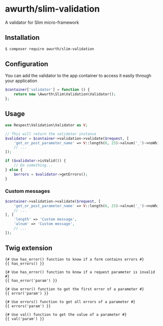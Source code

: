 # awurth/slim-validation
A validator for Slim micro-framework

## Installation
```bash
$ composer require awurth/slim-validation
```

## Configuration
You can add the validator to the app container to access it easily through your application
```php
$container['validator'] = function () {
    return new \Awurth\Slim\Validation\Validator();
};
```

## Usage
```php
use Respect\Validation\Validator as V;

// This will return the validator instance
$validator = $container->validation->validate($request, [
    'get_or_post_parameter_name' => V::length(6, 25)->alnum('_')->noWhitespace(),
    // ...
]);

if ($validator->isValid()) {
    // Do something...
} else {
    $errors = $validator->getErrors();
}
```

### Custom messages
```php
$container->validation->validate($request, [
    'get_or_post_parameter_name' => V::length(6, 25)->alnum('_')->noWhitespace(),
    // ...
], [
    'length' => 'Custom message',
    'alnum' => 'Custom message',
    // ...
]);
```

## Twig extension
```twig
{# Use has_error() function to know if a form contains errors #}
{{ has_errors() }}

{# Use has_error() function to know if a request parameter is invalid #}
{{ has_error('param') }}

{# Use error() function to get the first error of a parameter #}
{{ error('param') }}

{# Use errors() function to get all errors of a parameter #}
{{ errors('param') }}

{# Use val() function to get the value of a parameter #}
{{ val('param') }}
```
